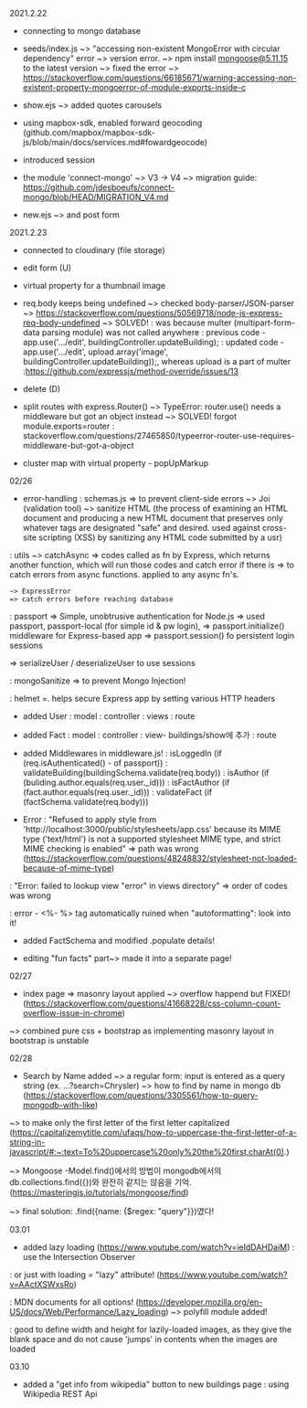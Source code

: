 2021.2.22

- connecting to mongo database
- seeds/index.js
~> "accessing non-existent MongoError with circular dependency" error
~> version error.
~> npm install mongoose@5.11.15 to the latest version
~> fixed the error
~> https://stackoverflow.com/questions/66185671/warning-accessing-non-existent-property-mongoerror-of-module-exports-inside-c

- show.ejs
~> added quotes carousels


- using mapbox-sdk, enabled forward geocoding
(github.com/mapbox/mapbox-sdk-js/blob/main/docs/services.md#fowardgeocode)

- introduced session
- the module 'connect-mongo'
~> V3 -> V4
~> migration guide: https://github.com/jdesboeufs/connect-mongo/blob/HEAD/MIGRATION_V4.md

- new.ejs
~> and post form

2021.2.23
- connected to cloudinary (file storage)

- edit form (U)
- virtual property for a thumbnail image
- req.body keeps being undefined
~> checked body-parser/JSON-parser
~> https://stackoverflow.com/questions/50569718/node-js-express-req-body-undefined
~> SOLVED!
: was because multer (multipart-form-data parsing module) was not called anywhere
: previous code - app.use('.../edit', buildingController.updateBuilding);
: updated code - app.use('.../edit', upload.array('image', buildingController.updateBuilding));, whereas upload is a part of multer
:https://github.com/expressjs/method-override/issues/13


- delete (D)

- split routes with express.Router()
~> TypeError: router.use() needs a middleware but got an object instead
~> SOLVED! forgot module.exports=router
: stackoverflow.com/questions/27465850/typeerror-router-use-requires-middleware-but-got-a-object

- cluster map with virtual property - popUpMarkup

02/26
- error-handling
: schemas.js => to prevent client-side errors
    ~> Joi (validation tool)
    ~> sanitize HTML (the process of examining an HTML document and producing a new HTML document that preserves only whatever tags are designated "safe" and desired. used against cross-site scripting (XSS) by sanitizing any HTML code submitted by a usr)

: utils
    ~> catchAsync
    => codes called as fn by Express, which returns another function, which will run those codes and catch error if there is
    => to catch errors from async functions. applied to any async fn's.

    ~> ExpressError
    => catch errors before reaching database

: passport
=> Simple, unobtrusive authentication for Node.js
=> used passport,
        passport-local (for simple id & pw login),
=> passport.initialize() middleware for Express-based app
=> passport.session() fo persistent login sessions

=> serializeUser / deserializeUser to use sessions

: mongoSanitize
=> to prevent Mongo Injection!

: helmet
=. helps secure Express app by setting various HTTP headers

- added User
: model
: controller
: views
: route

- added Fact
: model
: controller
: view- buildings/show에 추가
: route

- added Middlewares in middleware.js!
: isLoggedIn (if (req.isAuthenticated() - of passport))
: validateBuilding(buildingSchema.validate(req.body))
: isAuthor (if (buliding.author.equals(req.user._id)))
: isFactAuthor (if (fact.author.equals(req.user._id)))
: validateFact (if (factSchema.validate(req.body)))

- Error
: "Refused to apply style from 'http://localhost:3000/public/stylesheets/app.css' because its MIME type ('text/html') is not a supported stylesheet MIME type, and strict MIME checking is enabled"
=> path was wrong  (https://stackoverflow.com/questions/48248832/stylesheet-not-loaded-because-of-mime-type)

: "Error: failed to lookup view "error" in views directory"
=> order of codes was wrong

: error - <%- %> tag automatically ruined when "autoformatting": look into it!

- added FactSchema and modified .populate details!

- editing "fun facts" part~> made it into a separate page!

02/27
- index page => masonry layout applied
~> overflow happend but FIXED!
(https://stackoverflow.com/questions/41668228/css-column-count-overflow-issue-in-chrome)

~> combined pure css + bootstrap as implementing masonry layout in bootstrap is unstable

02/28

- Search by Name added
~> a regular form: input is entered as a query string
(ex. ...?search=Chrysler)
~> how to find by name in mongo db
(https://stackoverflow.com/questions/3305561/how-to-query-mongodb-with-like)

~> to make only the first letter of the first letter capitalized
(https://capitalizemytitle.com/ufaqs/how-to-uppercase-the-first-letter-of-a-string-in-javascript/#:~:text=To%20uppercase%20only%20the%20first,charAt(0).)

~> Mongoose -Model.find()에서의 방법이 mongodb에서의 db.collections.find({})와 완전히 같지는 않음을 기억.
(https://masteringjs.io/tutorials/mongoose/find)

~> final solution: .find({name: {$regex: "query"}})였다!

03.01
- added lazy loading
(https://www.youtube.com/watch?v=ieIdDAHDaiM)
: use the Intersection Observer


: or just with loading = "lazy" attribute!
(https://www.youtube.com/watch?v=AActXSWxsRo)

: MDN documents for all options!
(https://developer.mozilla.org/en-US/docs/Web/Performance/Lazy_loading)
~> polyfill module added!

: good to define width and height for lazily-loaded images, as they give the blank space and do not cause 'jumps' in contents when the images are loaded

03.10
- added a "get info from wikipedia" button to new buildings page
: using Wikipedia REST Api


